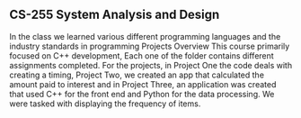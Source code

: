 <h2><b>CS-255 System Analysis and Design</b></h2>
In the class we learned various different programming languages and the industry standards in programming
Projects Overview
This course primarily focused on C++ development, Each one of the folder contains different assignments completed. For the projects, in Project One the code deals with creating a timing, Project Two, we created an app that calculated the amount paid to interest and in Project Three, an application was created that used C++ for the front end and Python for the data processing. We were tasked with displaying the frequency of items.
